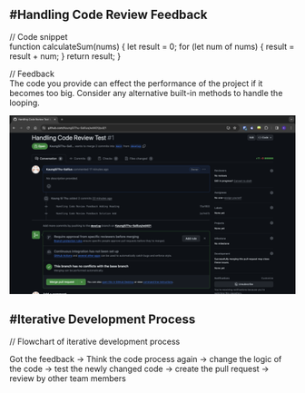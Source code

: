 <h2>#Handling Code Review Feedback</h2>

// Code snippet<br>
function calculateSum(nums) {
let result = 0;
for (let num of nums) {
result = result + num;
}
return result;
}

// Feedback<br>
The code you provide can effect the performance of the project if it becomes too big. Consider any alternative built-in methods to handle the looping.

<img src="problem1.png">

<h2>#Iterative Development Process</h2>

// Flowchart of iterative development process<br>

Got the feedback -> Think the code process again -> change the logic of the code -> test the newly changed code -> create the pull request -> review by other team members
